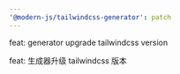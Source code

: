 ```yaml
---
'@modern-js/tailwindcss-generator': patch
---
```


feat: generator upgrade tailwindcss version

feat: 生成器升级 tailwindcss 版本

